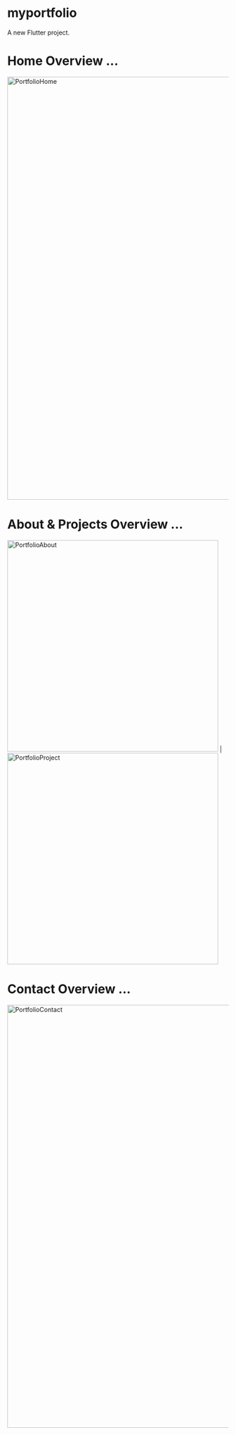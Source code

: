 # myportfolio

A new Flutter project.

# Home Overview ...

<img width="960" alt="PortfolioHome" src="https://github.com/yasirkhan25/My-Portfolio/assets/107922679/46d64f45-2569-406c-a0ee-c20744a6afca">


# About & Projects Overview ...

<img width="480" alt="PortfolioAbout" src="https://github.com/yasirkhan25/My-Portfolio/assets/107922679/1565308a-ab6f-45d8-a9f9-c571a8748038">  |  <img width="480" alt="PortfolioProject" src="https://github.com/yasirkhan25/My-Portfolio/assets/107922679/aa93aab9-b9da-4677-9c0f-1bfa1bb9ac3c">



# Contact Overview ...

<img width="960" alt="PortfolioContact" src="https://github.com/yasirkhan25/My-Portfolio/assets/107922679/39dc29fa-65c8-4c29-bf0c-89545c635f02">



